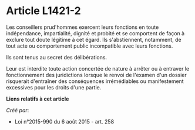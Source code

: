 # Article L1421-2

Les conseillers prud'hommes exercent leurs fonctions en toute indépendance, impartialité, dignité et probité et se comportent
de façon à exclure tout doute légitime à cet égard. Ils s'abstiennent, notamment, de tout acte ou comportement public
incompatible avec leurs fonctions.

Ils sont tenus au secret des délibérations.

Leur est interdite toute action concertée de nature à arrêter ou à entraver le fonctionnement des juridictions lorsque le
renvoi de l'examen d'un dossier risquerait d'entraîner des conséquences irrémédiables ou manifestement excessives pour les
droits d'une partie.

**Liens relatifs à cet article**

_Créé par_:

  - Loi n°2015-990 du 6 août 2015 - art. 258
